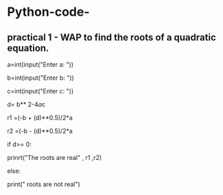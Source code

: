 # Python-code-
## practical 1 - WAP to find the roots of a quadratic equation.


a=int(input("Enter a: "))

b=int(input("Enter b: "))

c=int(input("Enter c: "))

d= b** 2-4*a*c 

   r1 =(-b + (d)**0.5)/2*a
   
   r2 =(-b - (d)**0.5)/2*a

if d>= 0:

   prinrt("The roots are real" , r1 ,r2)

else: 

   print(" roots are not real")
   

